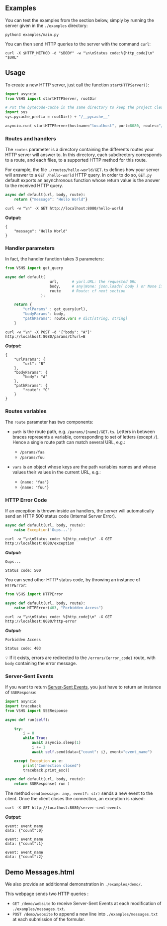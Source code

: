 ## Examples

You can test the examples from the section below, simply by running the server given in the `./examples` directory:
```shell
python3 examples/main.py
```

You can then send HTTP queries to the server with the command `curl`:
```shell
curl -X $HTTP_METHOD -d "$BODY" -w "\n\nStatus code:%{http_code}\n" "$URL"
```

## Usage

To create a new HTTP server, just call the function `startHTTPServer()`:
```python
import asyncio
from VSHS import startHTTPServer, rootDir

# Put the bytecode-cache in the same directory to keep the project clean
import sys
sys.pycache_prefix = rootDir() + "/__pycache__"

asyncio.run( startHTTPServer(hostname="localhost", port=8080, routes="/routes") )
```

### Routes and handlers

The `routes` parameter is a directory containing the differents routes your HTTP server will answer to. In this directory, each subdirectory corresponds to a route, and each files, to a supported HTTP method for this route.

For example, the file `./routes/hello-world/GET.ts` defines how your server will answer to a `GET /hello-world` HTTP query. In order to do so, `GET.py` default exports an asynchronous function whose return value is the answer to the received HTTP query.

```python
async def default(url, body, route):
	return {"message": "Hello World"}
```

```shell
curl -w "\n" -X GET http://localhost:8080/hello-world
```
**Output:**
```
{
	"message": "Hello World"
}
```

### Handler parameters

In fact, the handler function takes 3 parameters:
```python
from VSHS import get_query

async def default(
					url,	  # yarl.URL: the requested URL
					body,	  # any|None: json.loads( body ) or None if empty body.
					route     # Route: cf next section
				):

	return {
		"urlParams" : get_query(url),
		"bodyParams": body,
		"pathParams": route.vars # dict[string, string]
	}
```

```shell
curl -w "\n" -X POST -d '{"body": "A"}' http://localhost:8080/params/C?url=B
```
***Output:***
```
{
    "urlParams": {
        "url": "B"
    },
    "bodyParams": {
        "body": "A"
    },
    "pathParams": {
        "route": "C"
    }
}
```

### Routes variables

The `route` parameter has two components:

- `path` is the route path, e.g. `/params/{name}/GET.ts`. Letters in between braces represents a variable, corresponding to set of letters (except `/`). Hence a single route path can match several URL, e.g.:
  - `/params/faa`
  - `/params/fuu`

- `vars` is an object whose keys are the path variables names and whose values their values in the current URL, e.g.:
  - `{name: "faa"}`
  - `{name: "fuu"}`


### HTTP Error Code

If an exception is thrown inside an handlers, the server will automatically send an HTTP 500 status code (Internal Server Error).

```python
async def default(url, body, route):
	raise Exception('Oups...')
```
```shell
curl -w "\n\nStatus code: %{http_code}\n" -X GET http://localhost:8080/exception
```
***Output:***
```
Oups...

Status code: 500
```

You can send other HTTP status code, by throwing an instance of `HTTPError`:
```python
from VSHS import HTTPError

async def default(url, body, route):
	raise HTTPError(403, "Forbidden Access")
```

```shell
curl -w "\n\nStatus code: %{http_code}\n" -X GET http://localhost:8080/http-error
```
***Output:***
```
Forbidden Access

Status code: 403
```

💡 If it exists, errors are redirected to the `/errors/{error_code}` route, with `body` containing the error message.

### Server-Sent Events

If you want to return [Server-Sent Events](https://developer.mozilla.org/en-US/docs/Web/API/Server-sent_events/Using_server-sent_events), you just have to return an instance of `SSEResponse`:
```python
import asyncio
import traceback
from VSHS import SSEResponse

async def run(self):

	try:
		i = 0
		while True:
			await asyncio.sleep(1)
			i += 1
			await self.send(data={"count": i}, event="event_name")

	except Exception as e:
		print("Connection closed")
		traceback.print_exc()

async def default(url, body, route):
	return SSEResponse( run )
```

The method `send(message: any, event?: str)` sends a new event to the client. Once the client closes the connection, an exception is raised:

```shell
curl -X GET http://localhost:8080/server-sent-events
```
***Output:***
```
event: event_name
data: {"count":0}

event: event_name
data: {"count":1}

event: event_name
data: {"count":2}
```

## Demo Messages.html

We also provide an additionnal demonstration in `./examples/demo/`.

This webpage sends two HTTP queries :
- `GET /demo/website` to receive Server-Sent Events at each modification of `./examples/messages.txt`.
- `POST /demo/website` to append a new line into `./examples/messages.txt` at each submission of the formular.
